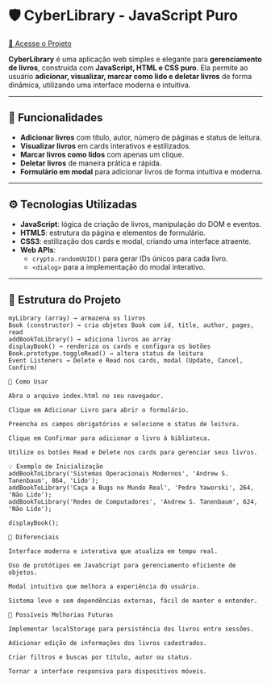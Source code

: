 # 🛡️ CyberLibrary - JavaScript Puro

[🔗 Acesse o Projeto](https://gabrielmz719.github.io/biblioteca-ciberseguranca/)

**CyberLibrary** é uma aplicação web simples e elegante para **gerenciamento de livros**, construída com **JavaScript, HTML e CSS puro**. Ela permite ao usuário **adicionar, visualizar, marcar como lido e deletar livros** de forma dinâmica, utilizando uma interface moderna e intuitiva.

---

## 🚀 Funcionalidades

- **Adicionar livros** com título, autor, número de páginas e status de leitura.  
- **Visualizar livros** em cards interativos e estilizados.  
- **Marcar livros como lidos** com apenas um clique.  
- **Deletar livros** de maneira prática e rápida.  
- **Formulário em modal** para adicionar livros de forma intuitiva e moderna.

---

## ⚙️ Tecnologias Utilizadas

- **JavaScript**: lógica de criação de livros, manipulação do DOM e eventos.  
- **HTML5**: estrutura da página e elementos de formulário.  
- **CSS3**: estilização dos cards e modal, criando uma interface atraente.  
- **Web APIs**:  
  - `crypto.randomUUID()` para gerar IDs únicos para cada livro.  
  - `<dialog>` para a implementação do modal interativo.

---

## 📂 Estrutura do Projeto

```text
myLibrary (array) → armazena os livros
Book (constructor) → cria objetos Book com id, title, author, pages, read
addBookToLibrary() → adiciona livros ao array
displayBook() → renderiza os cards e configura os botões
Book.prototype.toggleRead() → altera status de leitura
Event Listeners → Delete e Read nos cards, modal (Update, Cancel, Confirm)

📝 Como Usar

Abra o arquivo index.html no seu navegador.

Clique em Adicionar Livro para abrir o formulário.

Preencha os campos obrigatórios e selecione o status de leitura.

Clique em Confirmar para adicionar o livro à biblioteca.

Utilize os botões Read e Delete nos cards para gerenciar seus livros.

💡 Exemplo de Inicialização
addBookToLibrary('Sistemas Operacionais Modernos', 'Andrew S. Tanenbaum', 864, 'Lido');
addBookToLibrary('Caça a Bugs no Mundo Real', 'Pedro Yaworski', 264, 'Não Lido');
addBookToLibrary('Redes de Computadores', 'Andrew S. Tanenbaum', 624, 'Não Lido');

displayBook();

🌟 Diferenciais

Interface moderna e interativa que atualiza em tempo real.

Uso de protótipos em JavaScript para gerenciamento eficiente de objetos.

Modal intuitivo que melhora a experiência do usuário.

Sistema leve e sem dependências externas, fácil de manter e entender.

🔮 Possíveis Melhorias Futuras

Implementar localStorage para persistência dos livros entre sessões.

Adicionar edição de informações dos livros cadastrados.

Criar filtros e buscas por título, autor ou status.

Tornar a interface responsiva para dispositivos móveis.

